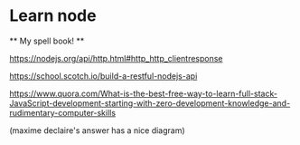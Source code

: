 # Learn node


** My spell book! **

https://nodejs.org/api/http.html#http_http_clientresponse

https://school.scotch.io/build-a-restful-nodejs-api

https://www.quora.com/What-is-the-best-free-way-to-learn-full-stack-JavaScript-development-starting-with-zero-development-knowledge-and-rudimentary-computer-skills

(maxime declaire's answer has a nice diagram)

